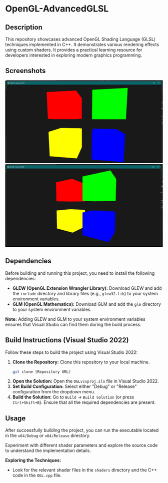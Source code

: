 # OpenGL-AdvancedGLSL

## Description

This repository showcases advanced OpenGL Shading Language (GLSL) techniques implemented in C++. It demonstrates various rendering effects using custom shaders.  It provides a practical learning resource for developers interested in exploring modern graphics programming.

## Screenshots

<!-- Include screenshots here -->
![Screenshot 1](screenshot1.png)
![Screenshot 2](screenshot2.png)

## Dependencies

Before building and running this project, you need to install the following dependencies:

*   **GLEW (OpenGL Extension Wrangler Library):**  Download GLEW and add the `include` directory and library files (e.g., `glew32.lib`) to your system environment variables.
*   **GLM (OpenGL Mathematics):**  Download GLM and add the `glm` directory to your system environment variables.

**Note:** Adding GLEW and GLM to your system environment variables ensures that Visual Studio can find them during the build process.

## Build Instructions (Visual Studio 2022)

Follow these steps to build the project using Visual Studio 2022:

1.  **Clone the Repository:**  Clone this repository to your local machine.
    ```bash
    git clone [Repository URL]
    ```
2.  **Open the Solution:**  Open the `OGLvcvproj.sln` file in Visual Studio 2022.
3.  **Set Build Configuration:**  Select either "Debug" or "Release" configuration from the dropdown menu.
4.  **Build the Solution:**  Go to `Build` -> `Build Solution` (or press `Ctrl+Shift+B`). Ensure that all the required dependencies are present.

## Usage

After successfully building the project, you can run the executable located in the `x64/Debug` or `x64/Release` directory.

Experiment with different shader parameters and explore the source code to understand the implementation details.

**Exploring the Techniques:**

*   Look for the relevant shader files in the `shaders` directory and the C++ code in the `OGL.cpp` file.
